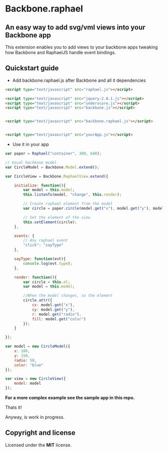 # Backbone.raphael
## An easy way to add svg/vml views into your Backbone app

This extension enables you to add views to your backbone apps tweaking how
Backbone and RaphaelJS handle event bindings.

## Quickstart guide
* Add backbone.raphael.js after Backbone and all it dependencies

```html
<script type="text/javascript" src="raphael.js"></script>

<script type="text/javascript" src="jquery-2.0.1.js"></script>
<script type="text/javascript" src="underscore.js"></script>
<script type="text/javascript" src="backbone.js"></script>


<script type="text/javascript" src="backbone.raphael.js"></script>


<script type="text/javascript" src="yourApp.js"></script>
```


* Use it in your app

```js
var paper = Raphael("container", 300, 640);

// Usual backbone model
var CircleModel = Backbone.Model.extend();

var CircleView = Backbone.RaphaelView.extend({

    initialize: function(){
        var model = this.model;
        this.listenTo(model, "change", this.render);

        // Create raphael element from the model
        var circle = paper.circle(model.get("x"), model.get("y"), model.get("radio")).attr({fill: model.get("color")});

        // Set the element of the view
        this.setElement(circle);
    },

    events: {
        // Any raphael event
        "click": "sayType"
    },

    sayType: function(evt){
        console.log(evt.type);
    },

    render: function(){
        var circle = this.el;
        var model = this.model;

        //When the model changes, so the element
        circle.attr({
            cx: model.get("x"),
            cy: model.get("y"),
            r: model.get("radio"),
            fill: model.get("color")
        });
    }

});

var model = new CircleModel({
    x: 100,
    y: 150,
    radio: 50,
    color: "blue"
});

var view = new CircleView({
    model: model
});
```

**For a more complex example see the sample app in this repo.**

Thats it!

Anyway, is work in progress.

## Copyright and license
Licensed under the **MIT** license.
